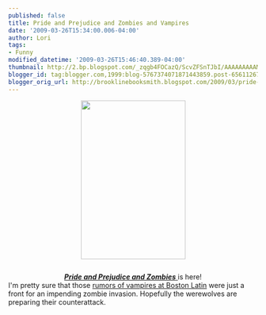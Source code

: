 ```yaml
---
published: false
title: Pride and Prejudice and Zombies and Vampires
date: '2009-03-26T15:34:00.006-04:00'
author: Lori
tags:
- Funny
modified_datetime: '2009-03-26T15:46:40.389-04:00'
thumbnail: http://2.bp.blogspot.com/_zqgb4FOCazQ/ScvZFSnTJbI/AAAAAAAAAMc/lL4AX9haeuc/s72-c/zombies.jpg
blogger_id: tag:blogger.com,1999:blog-5767374071871443859.post-6561126708853076747
blogger_orig_url: http://brooklinebooksmith.blogspot.com/2009/03/pride-and-prejudice-and-zombies-and.html
---
```


<div align="center"><img id="BLOGGER_PHOTO_ID_5317582469960246706" style="DISPLAY: block; MARGIN: 0px auto 10px; WIDTH: 211px; CURSOR: hand; HEIGHT: 320px; TEXT-ALIGN: center" alt="" src="http://2.bp.blogspot.com/_zqgb4FOCazQ/ScvZFSnTJbI/AAAAAAAAAMc/lL4AX9haeuc/s320/zombies.jpg" border="0" /><br /><a href="http://brookline.booksense.com/NASApp/store/Product?s=showproduct&amp;isbn=9781594743344"><strong><em>Pride and Prejudice and Zombies</em></strong> </a>is here!</div><div align="center"> </div><div> </div><div>I'm pretty sure that those <a href="http://www.boston.com/news/local/breaking_news/2009/03/boston_latin_of.html">rumors of vampires at Boston Latin</a> were just a front for an impending zombie invasion. Hopefully the werewolves are preparing their counterattack.  </div>